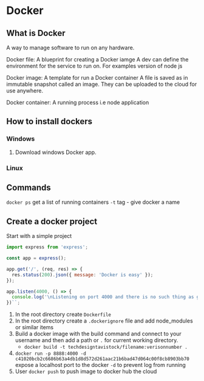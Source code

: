 # Docker

## What is Docker

A way to manage software to run on any hardware.

Docker file: A blueprint for creating a Docker iamge
A dev can define the environment for the service to run on. For examples version of node js

Docker image: A template for run a Docker container
A file is saved as in immutable snapshot called an image.
They can be uploaded to the cloud for use anywhere.

Docker container: A running process i.e node application

## How to install dockers

### Windows

1. Download windows Docker app.

### Linux

## Commands

`docker ps` get a list of running containers
`-t` tag - give docker a name

## Create a docker project

Start with a simple project

```js
import express from 'express';

const app = express();

app.get('/', (req, res) => {
  res.status(200).json({ message: 'Docker is easy' });
});

app.listen(4000, () => {
  console.log('\nListening on port 4000 and there is no such thing as ghosts!');
})``;
```

1. In the root directory create `Dockerfile`
2. In the root directory create a `.dockerignore` file and add node_modules or similar items
3. Build a docker image with the build command and connect to your username and then add a path or `.` for current working directory.
   - `docker build -t techdesigntavistock/filename:verisonnumber .`
4. `docker run -p 8888:4000 -d c41020bcb2c6686b63a4db1d8d572d261aac21b6bad47d064c00f8cb8903bb70` expose a localhost port to the docker `-d` to prevent log from running  
5. User `docker push` to push image to docker hub the cloud